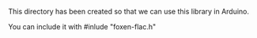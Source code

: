
This directory has been created so that we can use this library
in Arduino.

You can include it with #inlude "foxen-flac.h"

